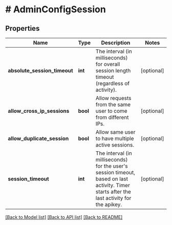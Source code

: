 # # AdminConfigSession

## Properties

Name | Type | Description | Notes
------------ | ------------- | ------------- | -------------
**absolute_session_timeout** | **int** | The interval (in milliseconds) for overall session length timeout (regardless of activity). | [optional] 
**allow_cross_ip_sessions** | **bool** | Allow requests from the same user to come from different IPs. | [optional] 
**allow_duplicate_session** | **bool** | Allow same user to have multiple active sessions. | [optional] 
**session_timeout** | **int** | The interval (in milliseconds) for the user&#39;s session timeout, based on last activity. Timer starts after the last activity for the apikey. | [optional] 

[[Back to Model list]](../../README.md#documentation-for-models) [[Back to API list]](../../README.md#documentation-for-api-endpoints) [[Back to README]](../../README.md)


